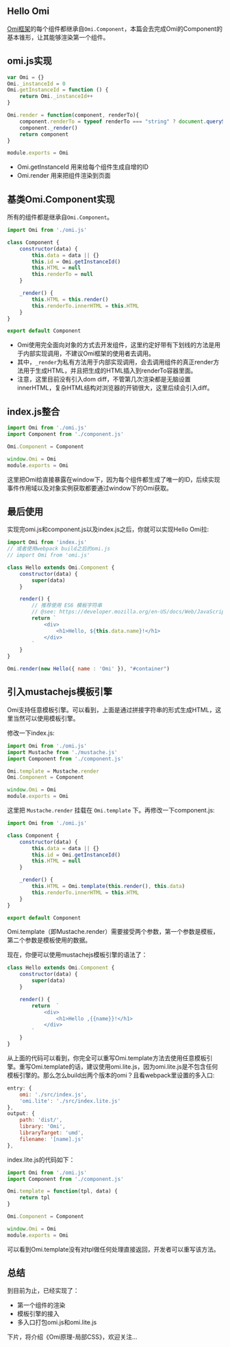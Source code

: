 <h2 id="Hello Omi">Hello Omi</h2>

[Omi框架](https://github.com/AlloyTeam/omi)的每个组件都继承自`Omi.Component`，本篇会去完成Omi的Component的基本锥形，让其能够渲染第一个组件。

## omi.js实现

```js
var Omi = {}
Omi._instanceId = 0
Omi.getInstanceId = function () {
    return Omi._instanceId++
}

Omi.render = function(component, renderTo){
    component.renderTo = typeof renderTo === "string" ? document.querySelector(renderTo) : renderTo
    component._render()
    return component
}

module.exports = Omi
```

* Omi.getInstanceId 用来给每个组件生成自增的ID
* Omi.render 用来把组件渲染到页面

## 基类Omi.Component实现

所有的组件都是继承自`Omi.Component`。

```js
import Omi from './omi.js'

class Component {
    constructor(data) {
        this.data = data || {}
        this.id = Omi.getInstanceId()
        this.HTML = null
        this.renderTo = null
    }

    _render() {
        this.HTML = this.render()
        this.renderTo.innerHTML = this.HTML
    }
}

export default Component
```

* Omi使用完全面向对象的方式去开发组件，这里约定好带有下划线的方法是用于内部实现调用，不建议Omi框架的使用者去调用。
* 其中，`_render`为私有方法用于内部实现调用，会去调用组件的真正render方法用于生成HTML，并且把生成的HTML插入到renderTo容器里面。
* 注意，这里目前没有引入dom diff，不管第几次渲染都是无脑设置innerHTML，复杂HTML结构对浏览器的开销很大，这里后续会引入diff。

## index.js整合

```js
import Omi from './omi.js'
import Component from './component.js'

Omi.Component = Component

window.Omi = Omi
module.exports = Omi
```

这里把Omi给直接暴露在window下，因为每个组件都生成了唯一的ID，后续实现事件作用域以及对象实例获取都要通过window下的Omi获取。

## 最后使用

实现完omi.js和component.js以及index.js之后，你就可以实现Hello Omi拉:

```js
import Omi from 'index.js'
// 或者使用webpack build之后的omi.js 
// import Omi from 'omi.js'

class Hello extends Omi.Component {
    constructor(data) {
        super(data)
    }

    render() {
        // 推荐使用 ES6 模板字符串
        // @see: https://developer.mozilla.org/en-US/docs/Web/JavaScript/Reference/Template_literals
        return `
            <div>
                <h1>Hello, ${this.data.name}!</h1>
            </div>
  		`
    }
}

Omi.render(new Hello({ name : 'Omi' }), "#container")
```

## 引入mustachejs模板引擎

Omi支持任意模板引擎。可以看到，上面是通过拼接字符串的形式生成HTML，这里当然可以使用模板引擎。

修改一下index.js:

```js
import Omi from './omi.js'
import Mustache from './mustache.js'
import Component from './component.js'

Omi.template = Mustache.render
Omi.Component = Component

window.Omi = Omi
module.exports = Omi
```

这里把 `Mustache.render` 挂载在 `Omi.template` 下。再修改一下component.js:

```js
import Omi from './omi.js'

class Component {
    constructor(data) {
        this.data = data || {}
        this.id = Omi.getInstanceId()
        this.HTML = null
    }

    _render() {
        this.HTML = Omi.template(this.render(), this.data)
        this.renderTo.innerHTML = this.HTML
    }
}

export default Component
```

Omi.template（即Mustache.render）需要接受两个参数，第一个参数是模板，第二个参数是模板使用的数据。

现在，你便可以使用mustachejs模板引擎的语法了：

```js
class Hello extends Omi.Component {
    constructor(data) {
        super(data)
    }

    render() {
        return  `
            <div>
                <h1>Hello ,{{name}}!</h1>
            </div>
  		`
    }
}
```

从上面的代码可以看到，你完全可以重写Omi.template方法去使用任意模板引擎。重写Omi.template的话，建议使用omi.lite.js，因为omi.lite.js是不包含任何模板引擎的。那么怎么build出两个版本的omi？且看webpack里设置的多入口:

```js
entry: {
    omi: './src/index.js',
    'omi.lite': './src/index.lite.js'
},
output: {
    path: 'dist/',
    library: 'Omi',
    libraryTarget: 'umd',
    filename: '[name].js'
},
```

index.lite.js的代码如下：

```js
import Omi from './omi.js'
import Component from './component.js'

Omi.template = function(tpl, data) {
    return tpl
}

Omi.Component = Component

window.Omi = Omi
module.exports = Omi
```

可以看到Omi.template没有对tpl做任何处理直接返回，开发者可以重写该方法。

## 总结

到目前为止，已经实现了：

* 第一个组件的渲染
* 模板引擎的接入
* 多入口打包omi.js和omi.lite.js

下片，将介绍《Omi原理-局部CSS》，欢迎关注...
